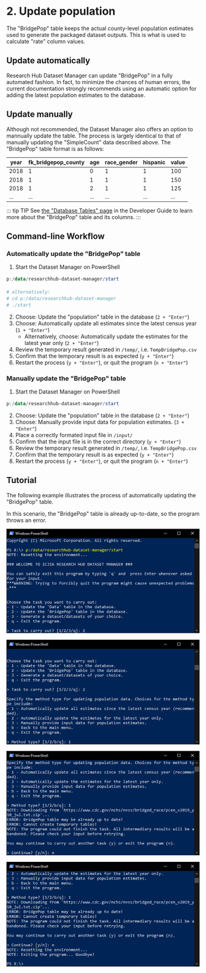 # 2. Update population

The "BridgePop" table keeps the actual county-level population estimates used to generate the packaged dataset outputs. This is what is used to calculate "rate" column values.

## Update automatically

Research Hub Dataset Manager can update "BridgePop" in a fully automated fashion. In fact, to minimize the chances of human errors, the current documentation strongly recommends using an automatic option for adding the latest population estimates to the database.

## Update manually

Although not recommended, the Dataset Manager also offers an option to mannually update the table. The process is largely identical to that of manually updating the "SimpleCount" data described above. The "BridgePop" table format is as follows:

| year | fk_bridgepop_county | age | race_gender | hispanic | value |
| ---- | ------------------- | --- | ----------- | -------- | ----- |
| 2018 | 1                   | 0   | 1           | 1        | 100   |
| 2018 | 1                   | 1   | 1           | 1        | 150   |
| 2018 | 1                   | 2   | 1           | 1        | 125   |
| ...  | ...                 | ... | ...         | ...      | ...   |

::: tip TIP
See [the "Database Tables" page](/dev-guide/database/tables.md) in the Developer Guide to learn more about the "BridgePop" table and its columns.
:::

## Command-line Workflow

### Automatically update the "BridgePop" table

1. Start the Dataset Manager on PowerShell

```powershell
p:/data/researchhub-dataset-manager/start

# alternatively:
# cd p:/data/researchhub-dataset-manager
# ./start
```

2. Choose: Update the "population" table in the database (`2 + "Enter"`)
3. Choose: Automatically update all estimates since the latest census year (`1 + "Enter"`)
   - Alternatively, choose: Automatically update the estimates for the latest year only (`2 + "Enter"`)
4. Review the temporary result generated in `/temp/`, i.e. `TempBridgePop.csv`
5. Confirm that the temporary result is as expected (`y + "Enter"`)
6. Restart the process (`y + "Enter"`), or quit the program (`n + "Enter"`)

### Manually update the "BridgePop" table

1. Start the Dataset Manager on PowerShell

```powershell
p:/data/researchhub-dataset-manager/start
```

2. Choose: Update the "population" table in the database (`2 + "Enter"`)
3. Choose: Manually provide input data for population estimates. (`3 + "Enter"`)
4. Place a correctly formated input file in `/input/`
5. Confirm that the input file is in the correct directory (`y + "Enter"`)
6. Review the temporary result generated in `/temp/`, i.e. `TempBridgePop.csv`
7. Confirm that the temporary result is as expected (`y + "Enter"`)
8. Restart the process (`y + "Enter"`), or quit the program (`n + "Enter"`)

## Tutorial

The following example illustrates the process of automatically updating the "BridgePop" table.

In this scenario, the "BridgePop" table is already up-to-date, so the program throws an error.

![Example 2-1](/assets/img/guide_2_1.png)

![Example 2-2](/assets/img/guide_2_2.png)

![Example 2-3](/assets/img/guide_2_3.png)

![Example 2-4](/assets/img/guide_2_4.png)
